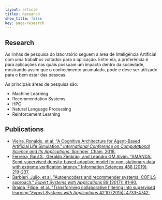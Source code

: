```yaml
---
layout: article
titles: Research
show_title: false
key: page-research
---
```


## Research

As linhas de pesquisa do laboratório seguem a área de Inteligência Artificial com uma trabalhos voltados para a aplicação. Entre ela, a preferência é para aplicações nas quais possuam um impacto dentro da sociedade, mostrando assim que o conhecimento acumulado, pode e deve ser utilizado para o bem estar das pessoas.

As principais áreas de pesquisa são:
- Machine Learning
- Recommendation Systems
- HPC
- Natural Language Processing
- Reinforcement Learning

## Publications

- [Vieira, Ronaldo, et al. "A Cognitive Architecture for Agent-Based Artificial Life Simulation." _International Conference on Computational Science and Its Applications_. Springer, Cham, 2018.](https://link.springer.com/chapter/10.1007/978-3-319-95162-1_14)
- [Ferreira, Raul S., Geraldo Zimbrão, and Leandro GM Alvim. "AMANDA: Semi-supervised density-based adaptive model for non-stationary data with extreme verification latency." Information Sciences 488 (2019): 219-237.](https://www.sciencedirect.com/science/article/pii/S0020025519302233)
- [Barbieri, Julio, et al. "Autoencoders and recommender systems: COFILS approach." _Expert Systems with Applications_ 89 (2017): 81-90.](https://www.sciencedirect.com/science/article/abs/pii/S0957417417305079)
- [Braida, Filipe, et al. "Transforming collaborative filtering into supervised learning."_Expert Systems with Applications_ 42.10 (2015): 4733-4742.](https://www.sciencedirect.com/science/article/abs/pii/S095741741500038X)
